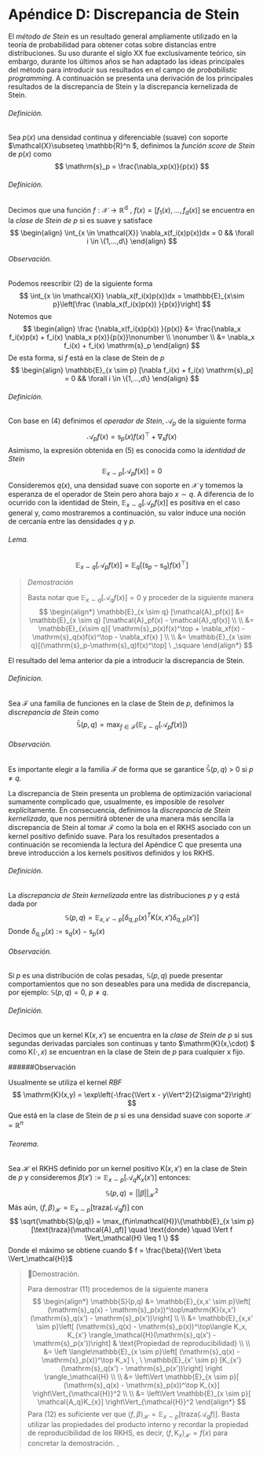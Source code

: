 # Apéndice D: Discrepancia de Stein

El *método de Stein* es un resultado general ampliamente utilizado en la teoría de probabilidad para obtener cotas sobre distancias entre distribuciones. Su uso durante el siglo XX fue exclusívamente teórico, sin embargo, durante los últimos años se han adaptado las ideas principales del método para introducir sus resultados en el campo de *probabilistic programming*. A continuación se presenta una derivación de los principales resultados de la discrepancia de Stein y la discrepancia kernelizada de Stein.

###### Definición.

Sea  $p(x)$ una densidad continua y diferenciable (suave) con soporte $\mathcal{X}\subseteq \mathbb{R}^n $, definimos la *función score de Stein* de $p(x)$ como
$$
\mathrm{s}_p = \frac{\nabla_xp(x)}{p(x)}
$$

###### Definición.

Decimos que una función $f: \mathcal{X} \to \mathbb{R^d}$ , $f(x) = [f_1(x),...,f_d(x)]$ se encuentra en la *clase de Stein de $p$* si es suave y satisface
$$
\begin{align}
\int_{x \in \mathcal{X}} \nabla_x(f_i(x)p(x))dx = 0 && \forall i \in \{1,...,d\}
\end{align}
$$

###### Observación.

Podemos reescribir $(2)$ de la siguiente forma
$$
\int_{x \in \mathcal{X}} \nabla_x(f_i(x)p(x))dx = \mathbb{E}_{x\sim p}\left[\frac {\nabla_x(f_i(x)p(x)) }{p(x)}\right]
$$
Notemos que
$$
\begin{align}
\frac {\nabla_x(f_i(x)p(x)) }{p(x)}  &= \frac{\nabla_x f_i(x)p(x) + f_i(x) \nabla_x p(x)}{p(x)}\nonumber \\ \nonumber \\
&=  \nabla_x f_i(x) + f_i(x) \mathrm{s}_p
\end{align}
$$
De esta forma, si $f$ está en la clase de Stein de $p$
$$
\begin{align}
\mathbb{E}_{x \sim p} [\nabla f_i(x) + f_i(x) \mathrm{s}_p] = 0 && \forall i \in \{1,...,d\}
\end{align}
$$

###### Definición.

Con base en $(4)$ definimos el *operador de Stein*, $\mathcal{A}_p$ de la siguiente forma
$$
\mathcal{A}_pf(x) = \mathrm{s}_p(x)f(x)^\top + \nabla_xf(x)
$$
Asimismo, la expresión obtenida en $(5)$ es conocida como la *identidad de Stein*
$$
\mathbb{E}_{x \sim p} [\mathcal{A}_pf(x)] = 0 \nonumber
$$
Consideremos $q(x)$, una densidad suave con soporte en $\mathcal{X}$ y tomemos la esperanza de el operador de Stein pero ahora bajo $x \sim q$. A diferencia de lo ocurrido con la identidad de Stein, $\mathbb{E}_{x \sim q} [\mathcal{A}_pf(x)]$ es positiva en el caso general y, como mostraremos a continuación, su valor induce una noción de cercanía entre las densidades $q$ y $p$.

###### Lema.

$$
\mathbb{E}_{x \sim q} [\mathcal{A}_pf(x)] = \mathbb{E}_q[(\mathrm{s}_p-\mathrm{s}_q)f(x)^\top]
$$

> *Demostración*
>
> Basta notar que $\mathbb{E}_{x \sim q} [\mathcal{A}_qf(x)] = 0$ y proceder de la siguiente manera
> $$
> \begin{align*}
> \mathbb{E}_{x \sim q} [\mathcal{A}_pf(x)] &= \mathbb{E}_{x \sim q} [\mathcal{A}_pf(x) - \mathcal{A}_qf(x)] \\ \\
> &= \mathbb{E}_{x\sim q}[  \mathrm{s}_p(x)f(x)^\top + \nabla_xf(x) -\mathrm{s}_q(x)f(x)^\top - \nabla_xf(x) ] \\ \\ 
> &= \mathbb{E}_{x \sim q}[(\mathrm{s}_p-\mathrm{s}_q)f(x)^\top] \ _\square
> \end{align*}
> $$
>

El resultado del lema anterior da pie a introducir la discrepancia de Stein.

###### Definicion.

Sea $\mathcal{F}$ una familia de funciones en la clase de Stein de $p$, definimos la *discrepancia de Stein* como
$$
\mathbb{\hat{S}}(p,q) = \max_{f\in\mathcal{F}}(\mathbb{E}_{x \sim q} [\mathcal{A}_pf(x)])
$$

###### Observación.

Es importante elegir a la familia $\mathcal{F}$ de forma que se garantice $\mathbb{\hat{S}}(p,q)$ > 0 si $p \not = q$.

La discrepancia de Stein presenta un problema de optimización variacional sumamente complicado que, usualmente, es imposible de resolver explícitamente. En consecuencia, definimos la *discrepancia de Stein kernelizada*, que nos permitirá obtener de una manera más sencilla la discrepancia de Stein al tomar $\mathcal{F}$ como la bola en el RKHS asociado con un kernel positivo definido suave. Para los resultados presentados a continuación se recomienda la lectura del Apéndice C que presenta una breve introducción a los kernels positivos definidos y los RKHS.

###### Definición.

La *discrepancia de Stein kernelizada* entre las distribuciones $p$ y $q$ está dada por
$$
\mathbb{S}(p,q) = \mathbb{E}_{x,x' \sim p}\left[\delta_{q,p}(x)^T\mathrm{K}(x,x')\delta_{q,p}(x')\right]
$$
Donde $\delta_{q,p}(x) := \mathrm{s}_q(x) - \mathrm{s}_p(x)$

###### Observación.

Si $p$ es una distribución de colas pesadas, $\mathbb{S}(p,q)$ puede presentar comportamientos que no son deseables para una medida de discrepancia, por ejemplo:  $\mathbb{S}(p,q) = 0 , \  p\not = q$.

###### Definición.

Decimos que un kernel $\mathrm{K}(x,x')$ se encuentra en la *clase de Stein de p* si sus segundas derivadas parciales son continuas y tanto $\mathrm{K}(x,\cdot)  $ como $\mathrm{K}(\cdot,x)$ se encuentran en la clase de Stein de $p$ para cualquier x fijo.

######Observación

Usualmente se utiliza el kernel *RBF* 
$$
\mathrm{K}(x,y) = \exp\left(-\frac{\Vert x - y\Vert^2}{2\sigma^2}\right)
$$
Que está en la clase de Stein de $p$ si es una densidad suave con soporte $\mathcal{X} = \mathbb{R}^n$

###### Teorema.

Sea $\mathcal{H}$ el RKHS definido por un kernel positivo $\mathrm{K}(x,x')$ en la clase de Stein de $p$ y consideremos $\beta(x') := \mathbb{E}_{x \sim p} [ \mathcal{A}_q K_{x}(x')]$ entonces:
$$
\mathbb{S}(p,q) = || \beta ||_{\mathcal{H}}^2
$$
Más aún, $\langle f, \beta \rangle_{\mathcal{H}} = \mathbb{E}_{x\sim p}[\text{traza}(\mathcal{A}_qf)]$ con 
$$
\sqrt{\mathbb{S}(p,q)} = \max_{f\in\mathcal{H}}\{\mathbb{E}_{x \sim p}[\text{traza}(\mathcal{A}_qf)] \quad \text{donde} \quad \Vert f \Vert_\mathcal{H} \leq 1 \}
$$
Donde el máximo se obtiene cuando $ f = \frac{\beta}{\Vert \beta \Vert_\mathcal{H}}$

> Demostración.
>
> Para demostrar $(11)$ procedemos de la siguiente manera
> $$
> \begin{align*}
> \mathbb{S}(p,q) &= \mathbb{E}_{x,x' \sim p}\left[ (\mathrm{s}_q(x) - \mathrm{s}_p(x))^\top\mathrm{K}(x,x')(\mathrm{s}_q(x') - \mathrm{s}_p(x'))\right] \\ \\
> &= \mathbb{E}_{x,x' \sim p}\left[ (\mathrm{s}_q(x) - \mathrm{s}_p(x))^\top\langle K_x, K_{x'} \rangle_\mathcal{H}(\mathrm{s}_q(x') - \mathrm{s}_p(x'))\right] & \text{Propiedad de reproducibilidad} \\ \\
> &= \left \langle\mathbb{E}_{x \sim p}\left[ (\mathrm{s}_q(x) - \mathrm{s}_p(x))^\top K_x] \ , \ \mathbb{E}_{x' \sim p} [K_{x'} (\mathrm{s}_q(x') - \mathrm{s}_p(x'))\right] \right \rangle_\mathcal{H}  \\ \\
> &=  \left\Vert \mathbb{E}_{x \sim p}[ (\mathrm{s}_q(x) - \mathrm{s}_p(x))^\top K_{x}] \right\Vert_{\mathcal{H}}^2  \\ \\
> &= \left\Vert \mathbb{E}_{x \sim p}[ \mathcal{A_q}K_{x}] \right\Vert_{\mathcal{H}}^2
> \end{align*}
> $$
> Para $(12)$ es suficiente ver que $\langle f, \beta \rangle_{\mathcal{H}} = \mathbb{E}_{x\sim p}[\text{traza}(\mathcal{A}_qf)]$. Basta utilizar las propiedades del producto interno y recordar la propiedad de reproducibilidad de los RKHS, es decir, $\langle f, \mathrm{K}_x \rangle_{\mathcal{H}} = f(x)$ para concretar la demostración. $_\square$